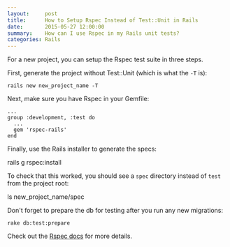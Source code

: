 ```yaml
---
layout:     post
title:      How to Setup Rspec Instead of Test::Unit in Rails
date:       2015-05-27 12:00:00
summary:    How can I use Rspec in my Rails unit tests?
categories: Rails
---
```


For a new project, you can setup the Rspec test suite in three steps.

First, generate the project without Test::Unit (which is what the `-T` is):

    rails new new_project_name -T

Next, make sure you have Rspec in your Gemfile:

    ...
    group :development, :test do
      ...
      gem 'rspec-rails'
    end

Finally, use the Rails installer to generate the specs:

   rails g rspec:install

To check that this worked, you should see a `spec` directory instead of `test` from the project root:

   ls new_project_name/spec

Don't forget to prepare the db for testing after you run any new migrations:

    rake db:test:prepare

Check out the [Rspec docs](https://relishapp.com/rspec/rspec-rails/docs/gettingstarted) for more details.




